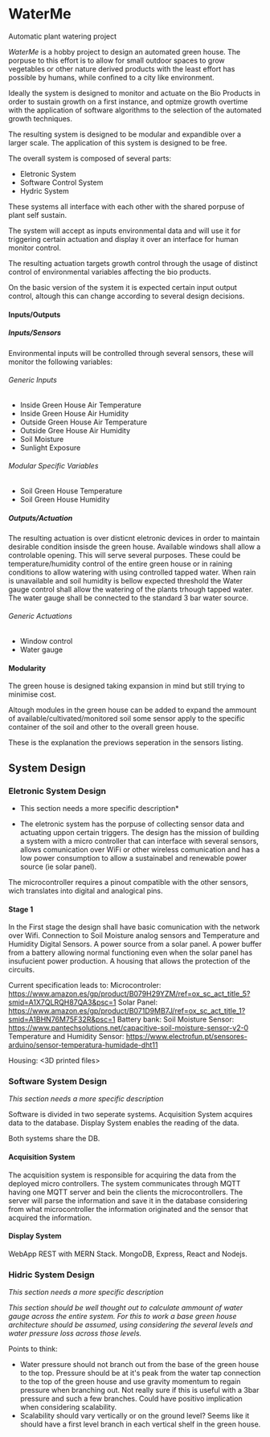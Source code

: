 # WaterMe
Automatic plant watering project

*WaterMe* is a hobby project to design an automated green house. The porpuse to this effort is to allow for small outdoor spaces to grow vegetables or other nature derived products with the least effort has possible by humans, while confined to a city like environment. 

Ideally the system is designed to monitor and actuate on the Bio Products in order to sustain growth on a first instance, and optmize growth overtime with the application of software algorithms to the selection of the automated growth techniques.

The resulting system is designed to be modular and expandible over a larger scale. The application of this system  is designed to be free. 

The overall system is composed of several parts:
* Eletronic System
* Software Control System
* Hydric System

These systems all interface with each other with the shared porpuse of plant self sustain.

The system will accept as inputs environmental data and will use it for triggering certain actuation and display it over an interface for human monitor control.

The resulting actuation targets growth control through the usage of distinct control of environmental variables affecting the bio products.

On the basic version of the system it is expected certain input output control, altough this can change according to several design decisions.

#### Inputs/Outputs

##### Inputs/Sensors
Environmental inputs will be controlled through several sensors, these will monitor the following variables:

###### Generic Inputs
* Inside Green House Air Temperature
* Inside Green House Air Humidity
* Outside Green House Air Temperature
* Outside Gree House Air Humidity
* Soil Moisture
* Sunlight Exposure

###### Modular Specific Variables
* Soil Green House Temperature
* Soil Green House Humidity

##### Outputs/Actuation 
The resulting actuation is over disticnt eletronic devices in order to maintain desirable condition insisde the green house.
Available windows shall allow a controlable opening. This will serve several purposes. These could be temperature/humidity control of the entire green house or in raining conditions to allow watering with using controlled tapped water.
When rain is unavailable and soil humidity is bellow expected threshold the Water gauge control shall allow the watering of the plants trhough tapped water. The water gauge shall be connected to the standard 3 bar water source.

###### Generic Actuations
* Window control
* Water gauge

#### Modularity

The green house is designed taking expansion in mind but still trying to minimise cost.

Altough modules in the green house can be added to expand the ammount of available/cultivated/monitored soil some sensor apply to the specific container of the soil and other to the overall green house.

These is the explanation the previows seperation in the sensors listing.

## System Design

### Eletronic System Design
* This section needs a more specific description*

* The eletronic system has the porpuse of collecting sensor data and actuating uppon certain triggers.
The design has the mission of building a system with a micro controller that can interface with several sensors, allows comunication over WiFi or other wireless comunication and has a low power consumption to allow a sustainabel and renewable power source (ie solar panel).

The microcontroller requires a pinout compatible with the other sensors, wich translates into digital and analogical pins.


#### Stage 1

In the First stage the design shall have basic comunication with the network over Wifi.
Connection to Soil Moisture analog sensors and Temperature and Humidity Digital Sensors.
A power source from a solar panel.
A power buffer from a battery allowing normal functioning even when the solar panel has insufucient power production.
A housing that allows the protection of the circuits.

Current specification leads to:
Microcontroler: https://www.amazon.es/gp/product/B079H29YZM/ref=ox_sc_act_title_5?smid=A1X7QLRQH87QA3&psc=1
Solar Panel:  https://www.amazon.es/gp/product/B071D9MB7J/ref=ox_sc_act_title_1?smid=A1BHN76M75F32R&psc=1
Battery bank: 
Soil Moisture Sensor: https://www.pantechsolutions.net/capacitive-soil-moisture-sensor-v2-0
Temperature and Humidity Sensor: https://www.electrofun.pt/sensores-arduino/sensor-temperatura-humidade-dht11

Housing:
<3D printed files>

### Software System Design
*This section needs a more specific description*

Software is divided in two seperate systems.
Acquisition System acquires data to the database.
Display System enables the reading of the data.

Both systems share the DB.

#### Acquisition System

The acquisition system is responsible for acquiring the data from the deployed micro controllers.
The system communicates through MQTT having one MQTT server and bein the clients the microcontrollers.
The server will parse the information and save it in the database considering from what microcontroller the information originated and the sensor that acquired the information.

#### Display System

WebApp REST with MERN Stack. MongoDB, Express, React and Nodejs.

### Hidric System Design
*This section needs a more specific description*

*This section should be well thought out to calculate ammount of water gauge across the entire system. For this to work a base green house architecture should be assumed, using considering the several levels and water pressure loss across those levels.*

Points to think:
* Water pressure should not branch out from the base of the green house to the top. Pressure should be at it's peak from the water tap connection to the top of the green house and use gravity momentum to regain pressure when branching out. Not really sure if this is useful with a 3bar pressure and such a few branches. Could have positivo implication when considering scalability.
* Scalability should vary vertically or on the ground level? Seems like it should have a first level branch in each vertical shelf in the green house.
